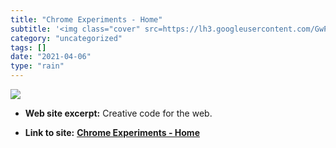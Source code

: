 ```yaml
---
title: "Chrome Experiments - Home"
subtitle: '<img class="cover" src=https://lh3.googleusercontent.com/GwPaJ8kky1S9hLbumUUXYB4_LeC6xeNHLrXGDgdvqW1...'
category: "uncategorized"
tags: []
date: "2021-04-06"
type: "rain"
---
```

<img class="cover" src=https://lh3.googleusercontent.com/GwPaJ8kky1S9hLbumUUXYB4_LeC6xeNHLrXGDgdvqW1r-6SXTOIJ-JI28u44L5fUZ22tJMG5xW6YJsx1WsYyxE0c7hXQug>



* **Web site excerpt:** Creative code for the web.

* **Link to site:** **[Chrome Experiments - Home](http://www.chromeexperiments.com)**